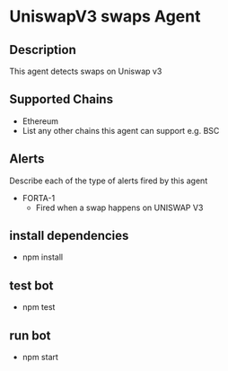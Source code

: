 # UniswapV3 swaps Agent

## Description

This agent detects swaps on Uniswap v3 

## Supported Chains

- Ethereum
- List any other chains this agent can support e.g. BSC

## Alerts

Describe each of the type of alerts fired by this agent

- FORTA-1
  - Fired when a swap happens on UNISWAP V3

## install dependencies
- npm install

## test bot
- npm test

## run bot
- npm start
